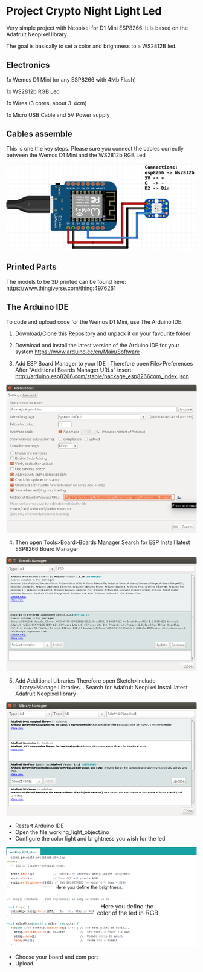 # Project Crypto Night Light Led
Very simple project with Neopixel for D1 Mini ESP8266. It is based on the Adafruit Neopixel library.

The goal is basically to set a color and brightness to a WS2812B led.

## Electronics
1x Wemos D1 Mini (or any ESP8266 with 4Mb Flash)

1x WS2812b RGB Led

1x Wires (3 cores, about 3-4cm)

1x Micro USB Cable and 5V Power supply

## Cables assemble
This is one the key steps. Please sure you connect the cables correctly between the Wemos D1 Mini and the WS2812b RGB Led

![Image of ESP8266 to WS2812b RGB Led connections](https://github.com/rafaelpiloto120/esp8266-rgb/blob/main/Screenshot_1.png)

## Printed Parts
The models to be 3D printed can be found here:  https://www.thingiverse.com/thing:4976261

## The Arduino IDE

To code and upload code for the Wemos D1 Mini, use The Arduino IDE.

1. Download/Clone this Repository and unpack it on your favourite folder

2. Download and install the latest version of the Arduino IDE for your system https://www.arduino.cc/en/Main/Software

3. Add ESP Board Manager to your IDE : Therefore open File>Preferences After "Additional Boards Manager URLs" insert: http://arduino.esp8266.com/stable/package_esp8266com_index.json

![Configure ESP8266 in Arduine IDE](https://github.com/rafaelpiloto120/esp8266-rgb/blob/main/001.png)

4. Then open Tools>Board>Boards Manager Search for ESP Install latest ESP8266 Board Manager

![Configure ESP8266 in Arduine IDE 2](https://github.com/rafaelpiloto120/esp8266-rgb/blob/main/002.png)

5. Add Additional Libraries Therefore open Sketch>Include Library>Manage Libraries... Search for Adafruit Neopixel Install latest Adafruit Neopixel library

![Configure ESP8266 in Arduine IDE 3](https://github.com/rafaelpiloto120/esp8266-rgb/blob/main/003.png)

* Restart Arduino IDE
* Open the file working_light_object.ino
* Configure the color light and brightness you wish for the led

![Configure ESP8266 in Arduine IDE 4](https://github.com/rafaelpiloto120/esp8266-rgb/blob/main/RGB_Led_Config.png)

* Choose your board and com port
* Upload
